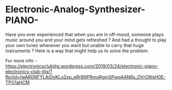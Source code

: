 # Electronic-Analog-Synthesizer-PIANO-
Have you ever experienced that when you are in off-mood, someone plays music around you and your mind gets refreshed ? And had a thought to play your own tunes whenever you want but unable to carry that huge instruments ? Here is a way that might help us to solve the problem.

For more info -
https://electronicsclubiitg.wordpress.com/2019/03/24/electronic-piano-electronics-club-iitg/?fbclid=IwAR0NFYLAiDnKLo2xp_eRrB9PRmoRgmSPwoAAN8s_OVrO8lsH0E-TPO1aHCM

